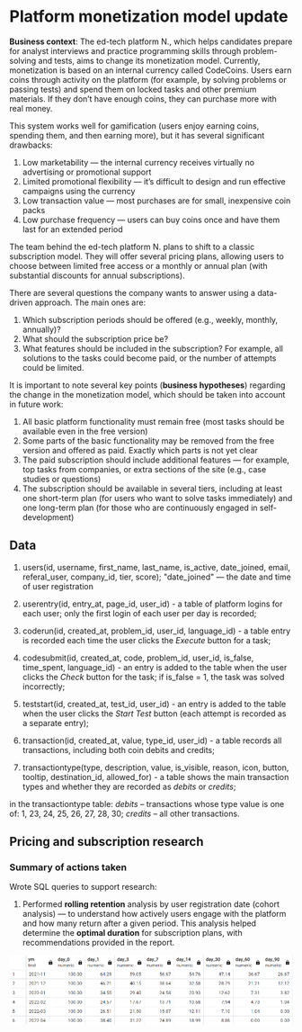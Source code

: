 # Platform monetization model update

**Business context**: The ed-tech platform N., which helps candidates prepare for analyst interviews and practice programming skills through problem-solving and tests, aims to change its monetization model.
Currently, monetization is based on an internal currency called CodeCoins. Users earn coins through activity on the platform (for example, by solving problems or passing tests) and spend them on locked tasks and other premium materials. If they don’t have enough coins, they can purchase more with real money.

This system works well for gamification (users enjoy earning coins, spending them, and then earning more), but it has several significant drawbacks:

1) Low marketability — the internal currency receives virtually no advertising or promotional support
2) Limited promotional flexibility — it’s difficult to design and run effective campaigns using the currency
3) Low transaction value — most purchases are for small, inexpensive coin packs
4) Low purchase frequency — users can buy coins once and have them last for an extended period

The team behind the ed-tech platform N. plans to shift to a classic subscription model. They will offer several pricing plans, allowing users to choose between limited free access or a monthly or annual plan (with substantial discounts for annual subscriptions).

There are several questions the company wants to answer using a data-driven approach. The main ones are:
1) Which subscription periods should be offered (e.g., weekly, monthly, annually)?
2) What should the subscription price be?
3) What features should be included in the subscription? For example, all solutions to the tasks could become paid, or the number of attempts could be limited.

It is important to note several key points (**business hypotheses**) regarding the change in the monetization model, which should be taken into account in future work:

1) All basic platform functionality must remain free (most tasks should be available even in the free version)
2) Some parts of the basic functionality may be removed from the free version and offered as paid. Exactly which parts is not yet clear
3) The paid subscription should include additional features — for example, top tasks from companies, or extra sections of the site (e.g., case studies or questions)
4) The subscription should be available in several tiers, including at least one short-term plan (for users who want to solve tasks immediately) and one long-term plan (for those who are continuously engaged in self-development)

## Data
1) users(id, username, first_name, last_name, is_active, date_joined, email, referal_user, company_id, tier, score);
"date_joined" — the date and time of user registration

2) userentry(id, entry_at, page_id, user_id) - a table of platform logins for each user; only the first login of each user per day is recorded;
   
3) coderun(id, created_at, problem_id, user_id, language_id) - a table entry is recorded each time the user clicks the *Execute* button for a task;

5) codesubmit(id, created_at, code, problem_id, user_id, is_false, time_spent, language_id) - an entry is added to the table when the user clicks the *Check* button for the task;
if is_false = 1, the task was solved incorrectly;

7) teststart(id, created_at, test_id, user_id) - an entry is added to the table when the user clicks the *Start Test* button (each attempt is recorded as a separate entry);

8) transaction(id, created_at, value, type_id, user_id) - a table records all transactions, including both coin debits and credits;

9) transactiontype(type, description, value, is_visible, reason, icon, button, tooltip, destination_id, allowed_for) - a table shows the main transaction types and whether they are recorded as *debits* or *credits*;

in the transactiontype table:
*debits* – transactions whose type value is one of: 1, 23, 24, 25, 26, 27, 28, 30;
*credits* – all other transactions.

## Pricing and subscription research

### Summary of actions taken

Wrote SQL queries to support research: 

1) Performed **rolling retention** analysis by user registration date (cohort analysis) — to understand how actively users engage with the platform and how many return after a given period. This analysis helped determine the **optimal duration** for subscription plans, with recommendations provided in the report.

![Rolling retention chart](images/rolling_retention.png)









